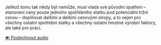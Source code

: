 
Jelikož tomu tak nikdy být nemůže, musí vláda své původní opatření – stanovení ceny pouze jednoho spotřebního statku pod potenciální tržní cenou – doplňovat dalšími a dalšími cenovými stropy, a to nejen pro všechny ostatní spotřební statky a všechny ostatní hmotné výrobní faktory, ale také pro práci.

[🔊 Poslechnout audio](/data/7-paragraphs/audio/chapter_152/para_005-Jeliko-tomu-tak-nikdy-bt-neme-mus-vlda-sv.mp3)
